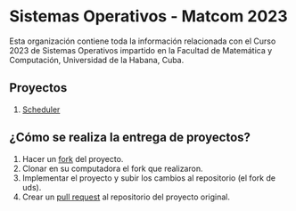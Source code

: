 # Sistemas Operativos - Matcom 2023

Esta organización contiene toda la información relacionada con el Curso 2023 de Sistemas Operativos impartido en la Facultad de Matemática y Computación, Universidad de la Habana, Cuba.

## Proyectos

1. [Scheduler](https://github.com/Sistemas-Operativos-Matcom/proyecto-scheduler)

## ¿Cómo se realiza la entrega de proyectos?

1. Hacer un [fork](https://docs.github.com/en/get-started/quickstart/fork-a-repo) del proyecto.
2. Clonar en su computadora el fork que realizaron.
3. Implementar el proyecto y subir los cambios al repositorio (el fork de uds).
4. Crear un [pull request](https://docs.github.com/en/pull-requests/collaborating-with-pull-requests/proposing-changes-to-your-work-with-pull-requests/creating-a-pull-request) al repositorio del proyecto original.
